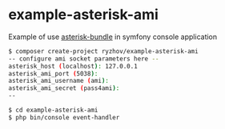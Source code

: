 # example-asterisk-ami
Example of use [asterisk-bundle](https://github.com/ryzhov/asterisk-bundle) in symfony console application
```bash
$ composer create-project ryzhov/example-asterisk-ami
-- configure ami socket parameters here --
asterisk_host (localhost): 127.0.0.1
asterisk_ami_port (5038): 
asterisk_ami_username (ami):
asterisk_ami_secret (pass4ami):
--

$ cd example-asterisk-ami
$ php bin/console event-handler
```
